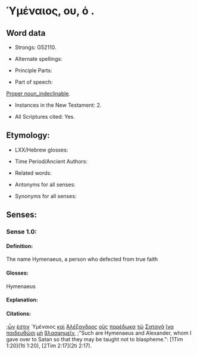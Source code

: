 # Ὑμέναιος, ου, ὁ .

<!-- Status: S2=NeedsFinalCheck -->
<!-- Lexica used for edits: BDAG, FFM, LN, A-S -->

## Word data

* Strongs: G52110.

* Alternate spellings:

* Principle Parts: 

* Part of speech: 

[Proper noun_indeclinable](http://ugg.readthedocs.io/en/latest/proper_noun_indeclinable.html).

* Instances in the New Testament: 2.

* All Scriptures cited: Yes.

## Etymology: 

* LXX/Hebrew glosses: 

* Time Period/Ancient Authors: 

* Related words: 

* Antonyms for all senses:

* Synonyms for all senses: 

## Senses: 

### Sense 1.0:

#### Definition: 

The name Hymenaeus, a person who defected from true faith

#### Glosses:

Hymenaeus

#### Explanation:

#### Citations:

;[ὧν](../G37390/01.md) [ἐστιν](../G99999/01.md) Ὑμέναιος [καὶ](../G25320/01.md) [Ἀλέξανδρος](../G02230/01.md) [οὓς](../G37390/01.md) [παρέδωκα](../G38600/01.md) [τῷ](../G35880/01.md) [Σατανᾷ](../G99999/01.md) [ἵνα](../G24430/01.md) [παιδευθῶσι](../G38110/01.md) [μὴ](../G33610/01.md) [βλασφημεῖν](../G09870/01.md), 
;"Such are Hymenaeus and Alexander, whom I gave over to Satan so that they may be taught not to blaspheme.":
[1Tim 1:20](1ti 1:20),  [2Tim 2:17](2ti 2:17).                                                 

